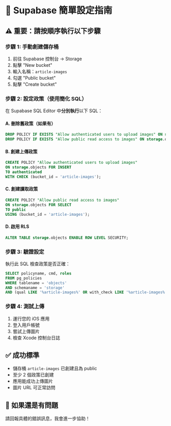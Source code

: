 # 🚀 Supabase 簡單設定指南

## ⚠️ **重要：請按順序執行以下步驟**

### 步驟 1: 手動創建儲存桶
1. 前往 Supabase 控制台 → Storage
2. 點擊 "New bucket"
3. 輸入名稱：`article-images`
4. 勾選 "Public bucket"
5. 點擊 "Create bucket"

### 步驟 2: 設定政策（使用簡化 SQL）

在 Supabase SQL Editor 中**分別執行**以下 SQL：

#### A. 刪除舊政策（如果有）
```sql
DROP POLICY IF EXISTS "Allow authenticated users to upload images" ON storage.objects;
DROP POLICY IF EXISTS "Allow public read access to images" ON storage.objects;
```

#### B. 創建上傳政策
```sql
CREATE POLICY "Allow authenticated users to upload images"
ON storage.objects FOR INSERT
TO authenticated
WITH CHECK (bucket_id = 'article-images');
```

#### C. 創建讀取政策
```sql
CREATE POLICY "Allow public read access to images"
ON storage.objects FOR SELECT
TO public
USING (bucket_id = 'article-images');
```

#### D. 啟用 RLS
```sql
ALTER TABLE storage.objects ENABLE ROW LEVEL SECURITY;
```

### 步驟 3: 驗證設定
執行此 SQL 檢查政策是否正確：
```sql
SELECT policyname, cmd, roles 
FROM pg_policies 
WHERE tablename = 'objects' 
AND schemaname = 'storage'
AND (qual LIKE '%article-images%' OR with_check LIKE '%article-images%');
```

### 步驟 4: 測試上傳
1. 運行您的 iOS 應用
2. 登入用戶帳號
3. 嘗試上傳圖片
4. 檢查 Xcode 控制台日誌

## ✅ 成功標準
- 儲存桶 `article-images` 已創建且為 public
- 至少 2 個政策已創建
- 應用能成功上傳圖片
- 圖片 URL 可正常訪問

## 🐛 如果還是有問題
請回報具體的錯誤訊息，我會進一步協助！